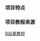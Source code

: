 ### 项目特点



### 项目教程来源

[B站某教程](https://www.bilibili.com/video/BV1To4y1V71c/?spm_id_from=333.788&vd_source=81b67754399168de9fcf7d01af76f6dd)
